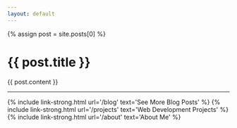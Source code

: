 ```yaml
---
layout: default
---
```


{% assign post = site.posts[0] %}

# {{ post.title }}

{{ post.content }}

<hr/>

{% include link-strong.html url='/blog' text='See More Blog Posts' %}
{% include link-strong.html url='/projects' text='Web Development Projects' %}
{% include link-strong.html url='/about' text='About Me' %}
